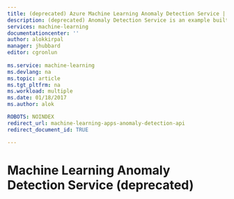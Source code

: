```yaml
---
title: (deprecated) Azure Machine Learning Anomaly Detection Service | Microsoft Docs 
description: (deprecated) Anomaly Detection Service is an example built with Microsoft Azure Machine Learning that detects anomalies in time series data with numerical values that are uniformly spaced in time. 
services: machine-learning 
documentationcenter: '' 
author: alokkirpal 
manager: jhubbard 
editor: cgronlun 
 
ms.service: machine-learning 
ms.devlang: na 
ms.topic: article
ms.tgt_pltfrm: na 
ms.workload: multiple 
ms.date: 01/18/2017 
ms.author: alok

ROBOTS: NOINDEX
redirect_url: machine-learning-apps-anomaly-detection-api
redirect_document_id: TRUE 

---
```

# Machine Learning Anomaly Detection Service (deprecated)
